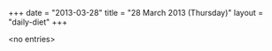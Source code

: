 +++
date = "2013-03-28"
title = "28 March 2013 (Thursday)"
layout = "daily-diet"
+++

\<no entries\>